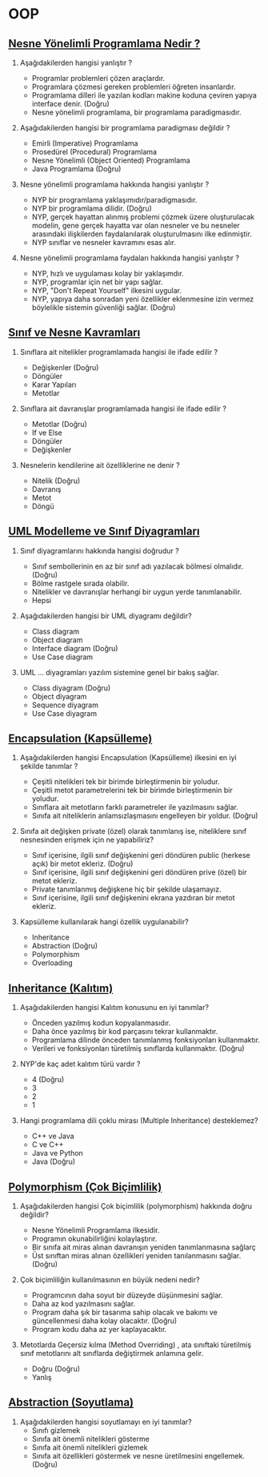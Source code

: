 # OOP

## [Nesne Yönelimli Programlama Nedir ?](oop-nedir/)

1. Aşağıdakilerden hangisi yanlıştır ?
    - Programlar problemleri çözen araçlardır.
    - Programlara çözmesi gereken problemleri öğreten insanlardır.
    - Programlama dilleri ile yazılan kodları makine koduna çeviren yapıya interface denir. (Doğru)
    - Nesne yönelimli programlama, bir programlama paradigmasıdır.

2. Aşağıdakilerden hangisi bir programlama paradigması değildir ?
    - Emirli (Imperative) Programlama
    - Prosedürel (Procedural) Programlama
    - Nesne Yönelimli (Object Oriented) Programlama
    - Java Programlama (Doğru)

3. Nesne yönelimli programlama hakkında hangisi yanlıştır ?
    - NYP bir programlama yaklaşımıdır/paradigmasıdır.
    - NYP bir programlama dilidir. (Doğru)
    - NYP, gerçek hayattan alınmış problemi çözmek üzere oluşturulacak modelin, gene gerçek hayatta var olan nesneler ve bu nesneler arasındaki ilişkilerden
      faydalanılarak oluşturulmasını ilke edinmiştir.
    - NYP sınıflar ve nesneler kavramını esas alır.

4. Nesne yönelimli programlama faydaları hakkında hangisi yanlıştır ?
    - NYP, hızlı ve uygulaması kolay bir yaklaşımdır.
    - NYP, programlar için net bir yapı sağlar.
    - NYP, "Don't Repeat Yourself" ilkesini uygular.
    - NYP, yapıya daha sonradan yeni özellikler eklenmesine izin vermez böylelikle sistemin güvenliği sağlar. (Doğru)

## [Sınıf ve Nesne Kavramları](sinif-ve-nesne-kavramlari/)

1. Sınıflara ait nitelikler programlamada hangisi ile ifade edilir ?
    - Değişkenler (Doğru)
    - Döngüler
    - Karar Yapıları
    - Metotlar

2. Sınıflara ait davranışlar programlamada hangisi ile ifade edilir ?
    - Metotlar (Doğru)
    - If ve Else
    - Döngüler
    - Değişkenler

3. Nesnelerin kendilerine ait özelliklerine ne denir ?
    - Nitelik (Doğru)
    - Davranış
    - Metot
    - Döngü

## [UML Modelleme ve Sınıf Diyagramları](uml-class-diagram/)

1. Sınıf diyagramlarını hakkında hangisi doğrudur ?
    - Sınıf sembollerinin en az bir sınıf adı yazılacak bölmesi olmalıdır. (Doğru)
    - Bölme rastgele sırada olabilir.
    - Nitelikler ve davranışlar herhangi bir uygun yerde tanımlanabilir.
    - Hepsi

2. Aşağıdakilerden hangisi bir UML diyagramı değildir?
    - Class diagram
    - Object diagram
    - Interface diagram (Doğru)
    - Use Case diagram

3. UML ... diyagramları yazılım sistemine genel bir bakış sağlar.
    - Class diyagram (Doğru)
    - Object diyagram
    - Sequence diyagram
    - Use Case diyagram

## [Encapsulation (Kapsülleme)](encapsulation/)

1. Aşağıdakilerden hangisi Encapsulation (Kapsülleme) ilkesini en iyi şekilde tanımlar ?
    - Çeşitli nitelikleri tek bir birimde birleştirmenin bir yoludur.
    - Çeşitli metot parametrelerini tek bir birimde birleştirmenin bir yoludur.
    - Sınıflara ait metotların farklı parametreler ile yazılmasını sağlar.
    - Sınıfa ait niteliklerin anlamsızlaşmasını engelleyen bir yoldur. (Doğru)

2. Sınıfa ait değişken private (özel) olarak tanımlanış ise, niteliklere sınıf nesnesinden erişmek için ne yapabiliriz?
    - Sınıf içerisine, ilgili sınıf değişkenini geri döndüren public (herkese açık) bir metot ekleriz. (Doğru)
    - Sınıf içerisine, ilgili sınıf değişkenini geri döndüren prive (özel) bir metot ekleriz.
    - Private tanımlanmış değişkene hiç bir şekilde ulaşamayız.
    - Sınıf içerisine, ilgili sınıf değişkenini ekrana yazdıran bir metot ekleriz.

3. Kapsülleme kullanılarak hangi özellik uygulanabilir?
    - Inheritance
    - Abstraction (Doğru)
    - Polymorphism
    - Overloading

## [Inheritance (Kalıtım)](inheritance/)

1. Aşağıdakilerden hangisi Kalıtım konusunu en iyi tanımlar?
    - Önceden yazılmış kodun kopyalanmasıdır.
    - Daha önce yazılmış bir kod parçasını tekrar kullanmaktır.
    - Programlama dilinde önceden tanımlanmış fonksiyonları kullanmaktır.
    - Verileri ve fonksiyonları türetilmiş sınıflarda kullanmaktır. (Doğru)

2. NYP'de kaç adet kalıtım türü vardır ?
    - 4 (Doğru)
    - 3
    - 2
    - 1

3. Hangi programlama dili çoklu mirası (Multiple Inheritance) desteklemez?
    - C++ ve Java
    - C ve C++
    - Java ve Python
    - Java (Doğru)

## [Polymorphism (Çok Biçimlilik)](polymorphism/)

1. Aşağıdakilerden hangisi Çok biçimlilik (polymorphism) hakkında doğru değildir?
    - Nesne Yönelimli Programlama ilkesidir.
    - Programın okunabilirliğini kolaylaştırır.
    - Bir sınıfa ait miras alınan davranışın yeniden tanımlanmasına sağlarç
    - Üst sınıftan miras alınan özellikleri yeniden tanılanmasını sağlar. (Doğru)

2. Çok biçimliliğin kullanılmasının en büyük nedeni nedir?
    - Programcının daha soyut bir düzeyde düşünmesini sağlar.
    - Daha az kod yazılmasını sağlar.
    - Program daha şık bir tasarıma sahip olacak ve bakımı ve güncellenmesi daha kolay olacaktır. (Doğru)
    - Program kodu daha az yer kaplayacaktır.
3. Metotlarda Geçersiz kılma (Method Overriding) , ata sınıftaki türetilmiş sınıf metotlarını alt sınıflarda değiştirmek anlamına gelir.
    - Doğru (Doğru)
    - Yanlış

## [Abstraction (Soyutlama)](abstraction/)

1. Aşağıdakilerden hangisi soyutlamayı en iyi tanımlar?
    - Sınıfı gizlemek
    - Sınıfa ait önemli nitelikleri gösterme
    - Sınıfa ait önemli nitelikleri gizlemek
    - Sınıfa ait özellikleri göstermek ve nesne üretilmesini engellemek. (Doğru)